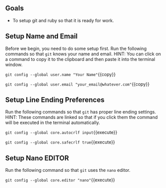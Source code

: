 
## Goals

* To setup git and ruby so that it is ready for work.

## Setup Name and Email

Before we begin, you need to do some setup first.
Run the following commands so that `git` knows your name and email.  HINT:
You can click on a command to copy it to the clipboard and then paste it
into the terminal window.

`git config --global user.name "Your Name"`{{copy}}

`git config --global user.email "your_email@whatever.com"`{{copy}}



## Setup Line Ending Preferences

Run the following commands so that `git` has proper line ending settings.  
HINT: These commands are linked so that if you click them the command will
be executed in the terminal automatically.

`git config --global core.autocrlf input`{{execute}}

`git config --global core.safecrlf true`{{execute}}


## Setup Nano EDITOR

Run the following command so that `git` uses the `nano` editor.

`git config --global core.editor "nano"`{{execute}}
